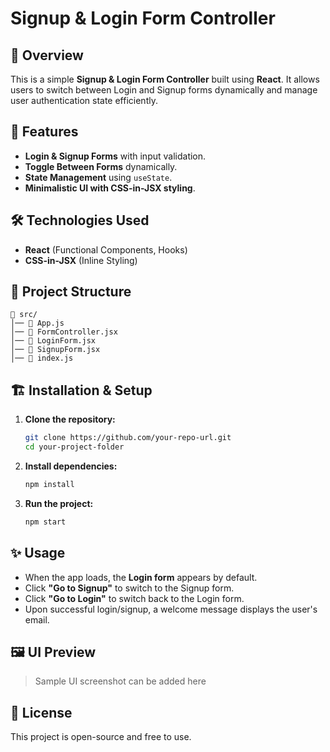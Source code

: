 # Signup & Login Form Controller

## 📌 Overview
This is a simple **Signup & Login Form Controller** built using **React**. It allows users to switch between Login and Signup forms dynamically and manage user authentication state efficiently.

## 🚀 Features
- **Login & Signup Forms** with input validation.
- **Toggle Between Forms** dynamically.
- **State Management** using `useState`.
- **Minimalistic UI with CSS-in-JSX styling**.

## 🛠️ Technologies Used
- **React** (Functional Components, Hooks)
- **CSS-in-JSX** (Inline Styling)

## 📂 Project Structure
```
📁 src/
│── 📄 App.js
│── 📄 FormController.jsx
│── 📄 LoginForm.jsx
│── 📄 SignupForm.jsx
│── 📄 index.js
```

## 🏗️ Installation & Setup
1. **Clone the repository:**
   ```bash
   git clone https://github.com/your-repo-url.git
   cd your-project-folder
   ```
2. **Install dependencies:**
   ```bash
   npm install
   ```
3. **Run the project:**
   ```bash
   npm start
   ```

## ✨ Usage
- When the app loads, the **Login form** appears by default.
- Click **"Go to Signup"** to switch to the Signup form.
- Click **"Go to Login"** to switch back to the Login form.
- Upon successful login/signup, a welcome message displays the user's email.

## 🖼️ UI Preview
> Sample UI screenshot can be added here

## 📜 License
This project is open-source and free to use.




